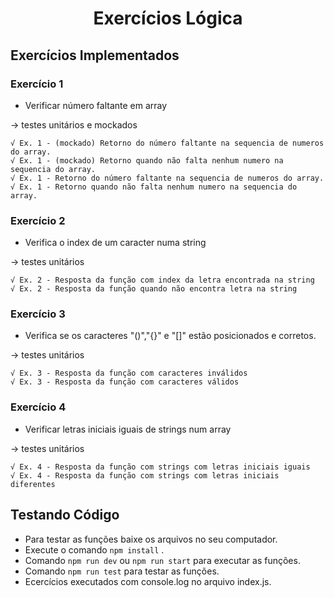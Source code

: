 <h1 align="center" id="top">Exercícios Lógica</h1>

## Exercícios Implementados

### Exercício 1 
- Verificar número faltante em array

-> testes unitários e mockados

    √ Ex. 1 - (mockado) Retorno do número faltante na sequencia de numeros do array.
    √ Ex. 1 - (mockado) Retorno quando não falta nenhum numero na sequencia do array.
    √ Ex. 1 - Retorno do número faltante na sequencia de numeros do array. 
    √ Ex. 1 - Retorno quando não falta nenhum numero na sequencia do array. 

### Exercício 2
- Verifica o index de um caracter numa string

-> testes unitários

    √ Ex. 2 - Resposta da função com index da letra encontrada na string 
    √ Ex. 2 - Resposta da função quando não encontra letra na string  

### Exercício 3
- Verifica se os caracteres "()","{}" e "[]" estão posicionados e corretos.

-> testes unitários

    √ Ex. 3 - Resposta da função com caracteres inválidos 
    √ Ex. 3 - Resposta da função com caracteres válidos 

### Exercício 4 
- Verificar letras iniciais iguais de strings num array

-> testes unitários 

    √ Ex. 4 - Resposta da função com strings com letras iniciais iguais 
    √ Ex. 4 - Resposta da função com strings com letras iniciais diferentes 



## Testando Código
- Para testar as funções baixe os arquivos no seu computador.
- Execute o comando ```npm install``` .
- Comando ```npm run dev``` ou ```npm run start``` para executar as funções.
- Comando ```npm run test``` para testar as funções.
- Ecercícios executados com console.log no arquivo index.js.


